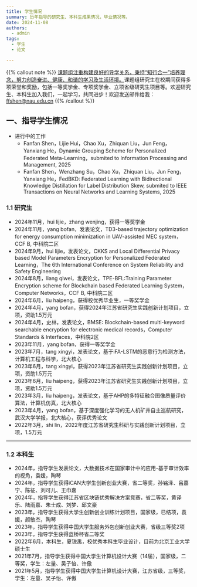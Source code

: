 ```yaml
---
title: 学生情况
summary: 历年指导的研究生、本科生成果情况，毕业情况等。
date: 2024-11-08
authors:
  - admin
tags:
  - 学生
  - 论文

---
```



{{% callout note %}}
<u>课题组注重构建良好的导学关系，秉持“知行合一”培养理念，努力创造奋进、健康、和谐的学习及生活环境。</u>课题组研究生在校期间获得多项荣誉和奖励，包括一等奖学金、专项奖学金、立项省级研究生项目等。欢迎研究生、本科生加入我们，一起学习，共同进步！欢迎发送邮件给我：ffshen@nau.edu.cn
{{% /callout %}}

## 一、指导学生情况
- 进行中的工作
  - Fanfan Shen，Lijie Hui，Chao Xu，Zhiquan Liu，Jun Feng，Yanxiang He，Dynamic Grouping Scheme for Personalized Federated Meta-Learning，submited to Information Processing and Management, 2025
  - Fanfan Shen，Wenzhang Su，Chao Xu，Zhiquan Liu，Jun Feng，Yanxiang He，FedBKD: Federated Learning with Bidirectional Knowledge Distillation for Label Distribution Skew, submited to IEEE Transactions on Neural Networks and Learning Systems, 2025


### 1.1 研究生
- 2024年11月，hui lijie，zhang wenjing，获得一等奖学金
- 2024年11月，yang bofan，发表论文，TD3-based trajectory optimization for energy consumption minimization in UAV-assisted MEC system，CCF B, 中科院二区
- 2024年9月，hui lijie，发表论文，CKKS and Local Differential Privacy based Model Parameters Encryption for Personalized Federated Learning，The 6th International Conference on System Reliability and Safety Engineering
- 2024年8月，liang qiwei，发表论文，TPE-BFL:Training Parameter Encryption scheme for Blockchain based Federated Learning System，Computer Networks，CCF B, 中科院二区
- 2024年6月，liu haipeng，获得校优秀毕业生，一等奖学金
- 2024年4月，yang bofan，获得2024年江苏省研究生实践创新计划项目，立项，资助1.5万元
- 2024年4月，史林，发表论文，BMSE: Blockchain-based multi-keyword searchable encryption for electronic medical records，Computer Standards & Interfaces，中科院2区
- 2023年11月，yang bofan，获得一等奖学金
- 2023年7月，tang xingyi，发表论文，基于iFA-LSTM的恶意行为检测方法，计算机工程与科学，北大核心
- 2023年6月，tang xingyi，获得2023年江苏省研究生实践创新计划项目，立项，资助1.5万元
- 2023年6月，liu haipeng，获得2023年江苏省研究生实践创新计划项目，立项，资助1.5万元
- 2023年3月，liu haipeng，发表论文，基于AHP的多特征融合图像质量评价算法，计算机仿真，北大核心
- 2023年4月，yang bofan，基于深度强化学习的无人机矿井自主巡航研究，武汉大学学报，北大核心，获评优秀论文
- 2022年3月，shi lin，2022年度江苏省研究生科研与实践创新计划项目，立项，1.5万元

---

### 1.2 本科生
- 2024年，指导学生发表论文，大数据技术在国家审计中的应用-基于审计效率的视角，袁媛，陶琴
- 2024年，指导学生获得iCAN大学生创新创业大赛，省二等奖，孙铭泽、吕嘉宁、陈征、刘可儿、王巾嘉
- 2024年，指导学生获得江苏省区块链优秀解决方案竞赛，省二等奖，黄译乐、陆雨嘉、朱士成、刘梦、邱文豪
- 2023年，指导学生获得大学生创新创业训练计划项目，国家级，已结项，袁媛，颜敏杰，陶琴
- 2023年，指导学生获得中国大学生服务外包创新创业大赛，省级三等奖2项
- 2023年，指导学生获得蓝桥杯省二等奖
- 2022年6月，本科生，夏锐禹，校优秀本科生毕业设计，目前为北京工业大学硕士生
- 2021年7月，指导学生获得中国大学生计算机设计大赛（14届），国家级，二等奖，学生：左量、吴子怡、许傲
- 2021年5月，指导学生获得中国大学生计算机设计大赛，江苏省级，三等奖，学生：左量、吴子怡、许傲

